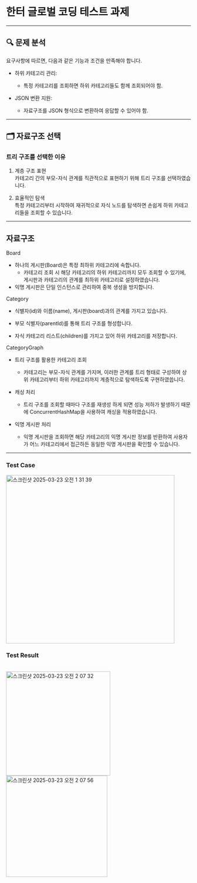 # 한터 글로벌 코딩 테스트 과제
<hr/>

## 🔍 문제 분석

요구사항에 따르면, 다음과 같은 기능과 조건을 만족해야 합니다.

- 하위 카테고리 관리:
  - 특정 카테고리를 조회하면 하위 카테고리들도 함께 조회되어야 함.

- JSON 변환 지원:

  - 자료구조를 JSON 형식으로 변환하여 응답할 수 있어야 함.

<hr/>

## 🗂️ 자료구조 선택

### 트리 구조를 선택한 이유

1. 계층 구조 표현 <br/>
카테고리 간의 부모-자식 관계를 직관적으로 표현하기 위해 트리 구조를 선택하였습니다.

2. 효율적인 탐색<br/>
특정 카테고리부터 시작하여 재귀적으로 자식 노드를 탐색하면 손쉽게 하위 카테고리들을 조회할 수 있습니다.

<hr/>

##  자료구조

Board

- 하나의 게시판(Board)은 특정 최하위 카테고리에 속합니다.
  - 카테고리 조회 시 해당 카테고리의 하위 카테고리까지 모두 조회할 수 있기에,
  게시판과 카테고리의 관계를 최하위 카테고리로 설정하였습니다.
- 익명 게시판은 단일 인스턴스로 관리하여 중복 생성을 방지합니다.

Category

- 식별자(id)와 이름(name), 게시판(board)과의 관계를 가지고 있습니다.

- 부모 식별자(parentId)를 통해 트리 구조를 형성합니다.

- 자식 카테고리 리스트(children)를 가지고 있어 하위 카테고리를 저장합니다.

CategoryGraph

- 트리 구조를 활용한 카테고리 조회
  - 카테고리는 부모-자식 관계를 가지며, 이러한 관계를 트리 형태로 구성하여 상위 카테고리부터 하위 카테고리까지 계층적으로 탐색하도록 구현하였씁니다.

- 캐싱 처리
  - 트리 구조를 조회할 때마다 구조를 재생성 하게 되면 성능 저하가 발생하기 때문에 ConcurrentHashMap을 사용하여 캐싱을 적용하였습니다.

- 익명 게시판 처리
  - 익명 게시판을 조회하면 해당 카테고리의 익명 게시판 정보를 반환하여  사용자가 어느 카테고리에서 접근하든 동일한 익명 게시판을 확인할 수 있습니다.

<hr/>

### Test Case
<img width="459" alt="스크린샷 2025-03-23 오전 1 31 39" src="https://github.com/user-attachments/assets/8b9a0559-7f10-4367-aba4-e316a3417c8a" /> <br />

### Test Result
 <br />
<img width="284" alt="스크린샷 2025-03-23 오전 2 07 32" src="https://github.com/user-attachments/assets/d5702db6-d156-43e7-9d1a-ae46ab4fb39f" /> <br />
<img width="276" alt="스크린샷 2025-03-23 오전 2 07 56" src="https://github.com/user-attachments/assets/d4d2e5ae-60af-476e-864e-eff2f2bf3cfd" /> <br />

